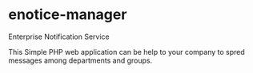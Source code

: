 enotice-manager
===============

Enterprise Notification Service


This Simple PHP web application can be help to your company to spred messages among departments and groups.
